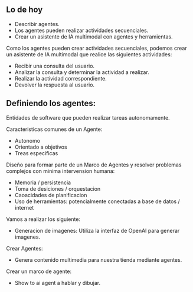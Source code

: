 ## Lo de hoy
- Describir agentes.
- Los agentes pueden realizar actividades secuenciales.
- Crear un asistente de IA multimodal con agentes y herramientas.

Como los agentes pueden crear actividades secuenciales, podemos crear un asistente de IA multimodal que realice las siguientes actividades:
- Recibir una consulta del usuario.
- Analizar la consulta y determinar la actividad a realizar.
- Realizar la actividad correspondiente.
- Devolver la respuesta al usuario.

## Definiendo los agentes:
Entidades de software que pueden realizar tareas autonomamente.

Caracteristicas comunes de un Agente:
- Autonomo
- Orientado a objetivos
- Treas especificas

Diseño para formar parte de un Marco de Agentes y resolver problemas complejos con minima intervension humana:
- Memoria / persistencia
- Toma de desiciones / orquestacion
- Caoacidades de planificacion
- Uso de herramientas: potencialmente conectadas a base de datos / internet

Vamos a realizar los siguiente:

- Generacion de imagenes:
Utiliza la interfaz de OpenAI para generar imagenes.

Crear Agentes:
- Genera contenido multimedia para nuestra tienda mediante agentes.

Crear un marco de agente:
- Show to ai agent a hablar y dibujar.
 